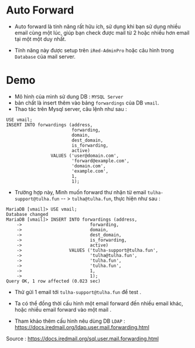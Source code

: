 # Auto Forward 
- Auto forward  là tính năng rất hữu ích, sử dụng khi bạn sử dụng nhiều email cùng một lúc, giúp bạn check được mail từ 2 hoặc nhiều hơn email tại một một duy nhất.

- Tính năng này được setup trên `iRed-AdminPro` hoặc câu hình trong `Database` của mail server.

# Demo 

- Mô hình của mình sử dung DB : `MYSQL Server`  
- bản chất là insert thêm vào bảng `forwardings` của DB `vmail`. 
- Thao tác trên Mysql server, câu lệnh như sau : 
```
USE vmail;
INSERT INTO forwardings (address,
                         forwarding,
                         domain,
                         dest_domain,
                         is_forwarding,
                         active)
                 VALUES ('user@domain.com',
                         'forward@example.com',
                         'domain.com',
                         'example.com',
                         1,
                         1);
```
- Trường hợp này, Mình muốn forward thư nhận từ email   `tulha-support@tulha.fun` -- > `tulha@tulha.fun`, thực hiện như sau :
```
MariaDB [vmail]> USE vmail;
Database changed
MariaDB [vmail]> INSERT INTO forwardings (address,
    ->                          forwarding,
    ->                          domain,
    ->                          dest_domain,
    ->                          is_forwarding,
    ->                          active)
    ->                  VALUES ('tulha-support@tulha.fun',
    ->                          'tulha@tulha.fun',
    ->                          'tulha.fun',
    ->                          'tulha.fun',
    ->                          1,
    ->                          1);
Query OK, 1 row affected (0.023 sec)

```

- Thử gửi 1 email tới `tulha-support@tulha.fun` để test .

- Ta có thể đồng thời cấu hình một email forward đến nhiều email khác, hoặc nhiều email forward vào một mail .

- Tham khảo thêm cấu hình nêu dùng DB `LDAP` : https://docs.iredmail.org/ldap.user.mail.forwarding.html

Source : https://docs.iredmail.org/sql.user.mail.forwarding.html    